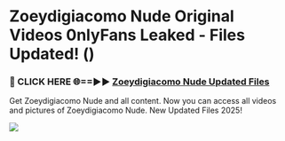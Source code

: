 # Zoeydigiacomo Nude Original Videos 0nlyFans Leaked - Files Updated! ()

<h3>🔴 CLICK HERE 🌐==►► <a href="https://tinyurl.com/2p9ay9w9" rel="nofollow">Zoeydigiacomo Nude Updated Files</a></h3>

Get Zoeydigiacomo Nude and all content. Now you can access all videos and pictures of Zoeydigiacomo Nude. New Updated Files 2025!

[![](https://i.imgur.com/KQgVmj3.gif)](https://tinyurl.com/2p9ay9w9)

